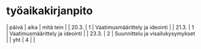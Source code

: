 # työaikakirjanpito
| päivä | aika | mitä tein  |
| 20.3. | 1    | Vaatimusmäärittely ja ideointi |
| 21.3. | 1    | Vaatimusmäärittely ja ideointi |
| 23.3. | 2   | Suunnittelu ja visailukysymykset |
| yht   | 4   | | 
